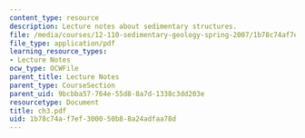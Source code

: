 ```yaml
---
content_type: resource
description: Lecture notes about sedimentary structures.
file: /media/courses/12-110-sedimentary-geology-spring-2007/1b78c74af7ef300050b88a24adfaa78d_ch3.pdf
file_type: application/pdf
learning_resource_types:
- Lecture Notes
ocw_type: OCWFile
parent_title: Lecture Notes
parent_type: CourseSection
parent_uid: 9bcbba57-764e-55d8-8a7d-1338c3dd203e
resourcetype: Document
title: ch3.pdf
uid: 1b78c74a-f7ef-3000-50b8-8a24adfaa78d
---
```

